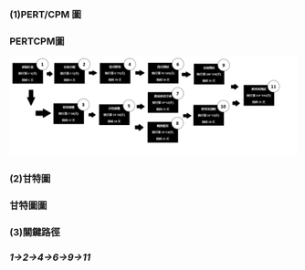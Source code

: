 ### (1)PERT/CPM 圖
### PERTCPM圖
![welcometoss](https://github.com/dvlpsk/System-leek/blob/main/hw2.png)
### (2)甘特圖
### 甘特圖圖
### (3)關鍵路徑
### ***1→2→4→6→9→11***
 

